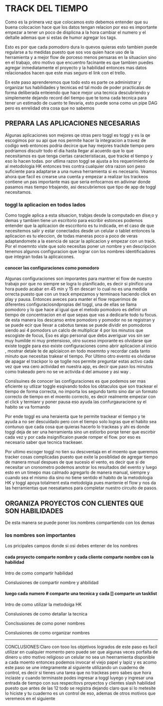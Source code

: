# TRACK DEL TIEMPO

Como es la primera vez que colocamos esto debemos entender que su buena colocacion hace que los datos tengan relacion por eso es importante empezar a tener un poco de displicna a la hora cambiar el numero y el deltalle ademas que si estas de humor agregar los tags.

Esto es por que cada pomodoro dura lo quevos quieras esto tambien puede regularse a tu medidas puesto que sos vos quien hace uso de la herramienta y a mejor flow de porceso menos pensaras en la situacion sino en el trabajo, otro motivo que encuentro facinante es que tambien puedes agregar inmediatamente el proyecto y la habilidad entonces mas datos relacionados hacen que este mas seguro el link con el trello.

En este paso aprenderemos que todo esto es parte ce administrar y organizar tus habilidades y tecnicas ed tal modo de poder practicalas de forma deliberada enteiendo que hace mejor una tecnica descubriendo y simplemente dejando record del tiempo que te toma cada tecnica para tener un estimado de cuanto te llevaria, esto puede sona como un pipe DAG pero es enrelidad otra cosa que no sabemos

## PREPARA LAS APLICACIONES NECESARIAS

Algunas aplicaciones son mejores qe otras pero toggl es toggl y es la qe escogimos por su api que nos permite hacer la integracion a travez de codigo web entonces podria decirce que hay mejores trackde tiempo pero podriamos discuitr todo el dia hasta llegar al acuerdo que lo que necesitamos es que tenga ciertas caracteristiacas, que tracke el tiempo y eso lo hacen todas. por utlima razon toggl se ajusta a los requerimiento de al metodologia HK entonces tres contra cualquier otra razon son peso suficiente para adaptarse a una nueva herramienta si es necesario. Veamos ahora que facil es crearse una cuenta y empezar a realizar los trackeos contiene un pas importante mas que seria enfocarnos en adivinar donde pasamos mas tiempo trbajando, asi descubriemos que tipo de app de toggl necesitamos.

### toggl la aplicacion en todos lados

Como toggle aplica a esta situacion, trabjas desde la computado en dise;o y demas y tambien tiene un escritorio para escribir estonces podemos entender que la aplicacion de esccritorio es tu indicada, en el caso de que necesitemos salir y estar conectados desde un celular o tablet entonces la aplicacion es tu eleccion, de todas maneras poco a poco de veras adaptandomete a la esencia de sacar la aplicacion y empezar con un track. Por el moemnto viste que solo necesitas poner un nombre y en descripcion tenemos algunos configuracion que lograr con los nombres identificadores que integran todas la aplicaicones.

#### conocer las configuraciones como pomodoro

Algunas configuraciones son imporantes para mantner el flow de nuestro trabajo por que no siempre se logra lo planificado, es decir si plnifico una hora puedo acabar en 45 min y 15 en descarr lo cual no es una medida orrecta puesto que con un track empezamos y terminaos haciendo click en play y pausa. Entonces aveces para manter el flow requerimos de diferentes configuraciosndpropias del toggl, una de ellas se llama pomodoro y lo que hace al igual que el metodo pomodoro es definir un tiempo de concentracion en el que sepas que vas a dedicarle todo tu focus. de esta manera los descanso entre pomodoro y pomodor no se registran y se puede ecir que llevar a cabotus tareas se puede dividir en pomodoros siendo asi 4 pomodors un calclo de multiplicar 4 por los minutos que escogiste de focus, Eso es algo personal que debs averiguar vos sin ser muy humilde ni muy pretensioso, otro suceso imporante es olvidarse que existe toggle para eso existe configuraciones como abrir aplicacion al inicio , mostrar detale te de aplciaicon en todo moemnto y recordar cada tanto minuto que necesitas trakear el tiempo. Por Ultimo otro evento es olvidarse de apagar el trackpor lo qe toglle nos permite preguntar estas activo cada vez que vea cero actividad en nuestra app, es decir que pasn los minutos como trakeado pero no se ve activida d del amuose y asi way .

Conslsuines de conocer las configuraciones es que podemos ser mas eficiente sy utlizar toggle esqivando todos los obtaculos que son trackear el tiempo de forma correcta, no importa los segundo tanto sino dar un formato correcto de tiempo en el moento correcto, es decir realmente empezar con el click y termianr y poner pausa eso ayuda las confurgauracione sy el habito se va formando

Por ende toggl es una heraienta que te permite trackear el tiempo y te ayuda a no ser descuidado pero con el tiempo solo logras que el habito sea contunuo que cada cosa que quieras hacerlo lo trackeas y ahi es donde toggl deja de ser una herramienta sino un estiorbo porqe tener que escirbir cada vez y por cada insignificaion puede romper el flow. por eso es necesario saber que tecnica trackeaer.

Por ultimo escoger toggl no tien su descventaja en el moento que queremos tracker cosas complicadas puesto que exite la posiblidad de agregar tiempo de manera mnual despues de que sucesio el vento, es decir que si de necesitar un cronometro podemos anotrar los resultados del evento y luego esto en un timepo mas calmado agregarlo de manera manual, siempre y cuando sea el mismo dia sino no tiene sentido el habito de la metodologia HK y toggl apoya totalment esta metodolgia pues mantenie el flow y nos da las herramientas que neesatamos para completar nuestro circuito de pasos.

## ORGANIZA PROYECTOS CON CLIENTES QUE SON HABILIDADES

De esta manera se puede poner los nombres compartiendo con los demas

### los nombres son importantes

Los pricipales campos donde si osi debes entener de los nombres

#### cada proyecto comparte nombre y cada cliente comparte nombre con la habilidad

Intro de como compartir habilidad

Conslusiones de compartir nombre y ahbilidad

#### luego cada numero # comparte una tecnica y cada [] comparte un tasklist

Intro de como utilizar la metodoiga HK

Conslusiones de como detallar la tecnica

Conclsusiones de como poner nombres

Conslusiones de como organizar nombres

---

CONCLUSIONES:Claro con tooo los objetivos logrados de este paso es facil utilizar en cualquier momento pero puede ser que algunas veces porfalta de dinero u otro motivo religioso un celular no sea un heerramienta disponible a cada moento entonces podemos invocar el viejo papel y lapiz y es acomo este paso se une integramente al siguiente utilizando un cuaderno de control, es decir si tienes una tarea que no trackeas pero sabes que hora inciaste y cuando terminaste podes ingresar a toggl luyego y ingresar una entrada de tiempo con sus respecitovs proyectos y clientes slash habilidad puesto que antes de las 12 todo se registra dejando claro que si lo metesite lo hiciste y tu cuaderno es un control de eso, ademas de otros motivos que veremeos en el siguiente

